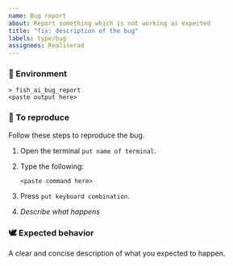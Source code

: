 ```yaml
---
name: Bug report
about: Report something which is not working as expected
title: "fix: description of the bug"
labels: type/bug
assignees: Realiserad
---
```


### 📝 Environment

```shell
> fish_ai_bug_report
<paste output here>
```

### 🙉 To reproduce

Follow these steps to reproduce the bug.

1.
    Open the terminal `put name of terminal`.

2.
    Type the following:

    ```shell
    <paste command here>
    ```

3.
    Press `put keyboard combination`.

4.
    *Describe what happens*

### 🕊 Expected behavior

A clear and concise description of what you expected to happen.
